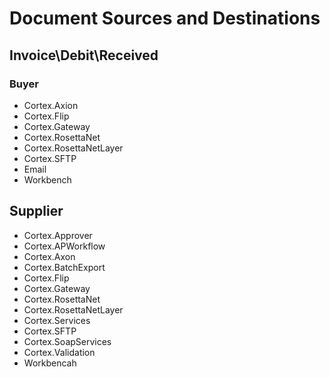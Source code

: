 # Document Sources and Destinations


## Invoice\Debit\Received
### Buyer
- Cortex.Axion
- Cortex.Flip
- Cortex.Gateway
- Cortex.RosettaNet
- Cortex.RosettaNetLayer
- Cortex.SFTP
- Email
- Workbench

## Supplier
- Cortex.Approver
- Cortex.APWorkflow
- Cortex.Axon
- Cortex.BatchExport
- Cortex.Flip
- Cortex.Gateway
- Cortex.RosettaNet
- Cortex.RosettaNetLayer
- Cortex.Services
- Cortex.SFTP
- Cortex.SoapServices
- Cortex.Validation
- Workbencah



